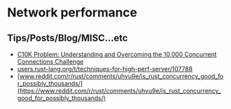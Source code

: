 # Network performance

## Tips/Posts/Blog/MISC...etc

* [C10K Problem: Understanding and Overcoming the 10,000 Concurrent Connections Challenge](https://webhostinggeeks.com/blog/c10k-problem-understanding-and-overcoming-the-10000-concurrent-connections-challenge/#:~:text=The%20c10k%20problem%20is%20a,servers%20started%20experiencing%20heavy%20traffic)
* [users.rust-lang.org/t/techniques-for-high-perf-server/107788](https://users.rust-lang.org/t/techniques-for-high-perf-server/107788)
* [www.reddit.com/r/rust/comments/uhvu9e/is_rust_concurrency_good_for_possibly_thousands/](https://www.reddit.com/r/rust/comments/uhvu9e/is_rust_concurrency_good_for_possibly_thousands/)